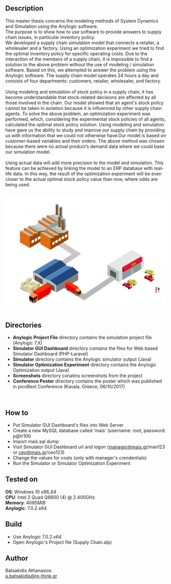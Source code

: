 ## Description ##

This master thesis concerns the modeling methods of System Dynamics and Simulation using the Anylogic software. <br>
The purpose is to show how to use software to provide answers to supply chain issues, in particular inventory policy. <br>
We developed a supply chain simulation model that connects a retailer, a wholesaler and a factory. Using an optimization experiment we tried to find the optimal inventory policy for specific operating costs. Due to the interaction of the members of a supply chain, it is impossible to find a solution to the above problem without the use of modeling / simulation software. Based on this, we attempted to answer the problem using the Anylogic software.
The supply chain model operates 24 hours a day and consists of four departments: customers, retailer, wholesaler, and factory.<br><br>
Using modeling and simulation of stock policy in a supply chain, it has become understandable that stock-related decisions are affected by all those involved in the chain. Our model showed that an agent's stock policy cannot be taken in isolation because it is influenced by other supply chain agents. To solve the above problem, an optimization experiment was performed, which, considering the experimental stock policies of all agents, calculated the optimal stock policy solution. Using modeling and simulation have gave us the ability to study and improve our supply chain by providing us with information that we could not otherwise have.Our model is based on customer-based variables and their orders. The above method was chosen because there were no actual product’s demand data where we could base our simulation model.<br><br>
Using actual data will add more precision to the model and simulation. This feature can be achieved by linking the model to an ERP database with real-life data. In this way, the result of the optimization experiment will be even closer to the actual optimal stock policy value than now, where odds are being used.<br><br>

![Alt text](/Screenshots/topology.png?raw=true "Suply Chain")

## Directories ##

* **Anylogic Project File** directory contains the simulation project file (Anylogic 7.X)
* **Simulator GUI Dashboard** directory contains the files for Web based Simulator Dashboard (PHP-Laravel)
* **Simulator** directory contains the Anylogic simulator output (Java)
* **Simulator Optimization Experiment** directory contains the Anylogic Optimization output (Java)
* **Screenshots** directory conatins screenshots from the project
* **Conference Poster** directory contains the poster which was published in picoBest Conference (Kavala, Greece, 06/10/2017)
<br>




## How to ##

* Put Simulator GUI Dashboard's files into Web Server
* Create a new MySQL database called 'mais' (username: root, password: p@tr10t)
* Import mais.sql dump
* Visit Simulator GUI Dashboard url and logon (manager@mais.gr/man123 or ceo@mais.gr/ceo123)
* Change the values for costs (only with manager's crendentials) 
* Run the Simulator or Simulator Optimization Experiment

## Tested on ##

**OS**: Windows 10 x86_64 <br>
**CPU**: Intel 2 Quad Q6600 (4) @ 2.400GHz <br>
**Memory**: 4085MiB <br>
**Anylogic**: 7.0.2.x64

## Build ##

* Use Anylogic 7.0.2.x64<br>
* Open Anylogic's Project file (Supply Chain.alp)<br>

## Author ##

Batsakidis Athanasios<br>
a.batsakidis@re-think.gr
